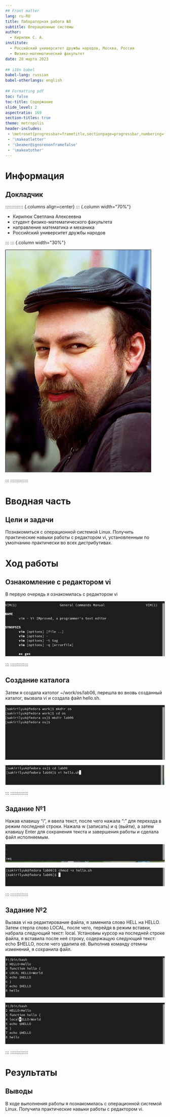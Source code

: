 ```yaml
---
## Front matter
lang: ru-RU
title: Лабораторная работа №8
subtitle: Операционные системы 
author:
  - Кирилюк С. А.
institute:
  - Российский университет дружбы народов, Москва, Россия
  - Физико-математический факультет
date: 28 марта 2023

## i18n babel
babel-lang: russian
babel-otherlangs: english

## Formatting pdf
toc: false
toc-title: Содержание
slide_level: 2
aspectratio: 169
section-titles: true
theme: metropolis
header-includes:
 - \metroset{progressbar=frametitle,sectionpage=progressbar,numbering=fraction}
 - '\makeatletter'
 - '\beamer@ignorenonframefalse'
 - '\makeatother'
---
```


# Информация

## Докладчик

:::::::::::::: {.columns align=center}
::: {.column width="70%"}

  * Кирилюк Светлана Алексеевна
  * студент физико-математического факультета 
  * направление математика и механика
  * Российский университет дружбы народов

:::
::: {.column width="30%"}

![](./image/kulyabov.jpg)

:::
::::::::::::::

# Вводная часть

## Цели и задачи

Познакомиться с операционной системой Linux. Получить практические навыки работы с редактором vi, установленным по умолчанию практически во всех дистрибутивах.

# Ход работы 

## Ознакомление с редактором vi

В первую очередь я ознакомилась с редактором vi

![](./image/fig1.png)

:::
::::::::::::::

## Создание каталога

Затем я создала католог ~/work/os/lab06, перешла во вновь созданный каталог, вызвала vi и создала файл hello.sh.

![](./image/fig2.png)

![](./image/fig3.png)

:::
::::::::::::::

## Задание №1

Нажав клавишу “i”, я ввела текст, после чего нажала “:” для перехода в режим последней строки. Нажала w (записать) и q (выйти), а затем клавишу Enter для сохранения текста и завершения работы и сделала файл исполняемым.

![](./image/fig4.png)

![](./image/fig5.png)

:::
::::::::::::::

## Задание №2

Вызвав vi на редактирование файла, я заменила слово HELL на HELLO. Затем стерла слово LOCAL, после чего, перейдя
в режим вставки, набрала следующий текст: local. Установиы курсор на последней строке файла, я вставила после неё строку,
содержащую следующий текст: echo $HELLO, после чего удалила её. Выполнив команду отемны изменений, я сохранила файл.

![](./image/fig6.png)

![](./image/fig7.png)

:::
::::::::::::::

# Результаты

## Выводы

В ходе выполнения работы я познакомилась с операционной системой Linux. Получила практические навыки работы с редактором vi.
